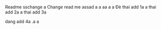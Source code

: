 Readme sschange
a
Change read me
assad
a
a
aa
a
a
Đè thai add 1a
a
thai add 2a
a
thai add 3a

dang add 4a
.a
a
